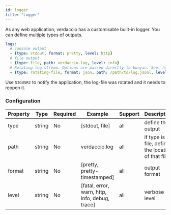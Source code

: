 ```yaml
---
id: logger
title: "Logger"
---
```


As any web application, verdaccio has a customisable built-in logger. You can define multiple types of outputs.

```yaml
logs:
  # console output
  - {type: stdout, format: pretty, level: http}
  # file output
  - {type: file, path: verdaccio.log, level: info}
  # Rotating log stream. Options are passed directly to bunyan. See: https://github.com/trentm/node-bunyan#stream-type-rotating-file
  - {type: rotating-file, format: json, path: /path/to/log.jsonl, level: http, options: {period: 1d}}
```

Use `SIGUSR2` to notify the application, the log-file was rotated and it needs to reopen it.

### Configuration

Property | Type | Required | Example | Support | Description
--- | --- | --- | --- | --- | ---
type |  string | No | [stdout, file] | all | define the output
path | string | No | verdaccio.log | all | if type is file, define the location of that file
format | string | No | [pretty, pretty-timestamped] | all | output format
level | string | No | [fatal, error, warn, http, info, debug, trace] | all | verbose level
